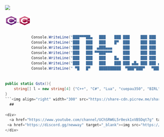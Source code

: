 ## <GSTX>
 <div>
  <a href="https://github.com/Gstxxx">
  <img height="180em" src="https://github-readme-stats.vercel.app/api?username=Gstx-NewWay&show_icons=false&theme=dark&include_all_commits=true&count_private=true"/>
</div>
<div style="display: inline_block"><br>
  <img align="center" alt="Csharp" height="30" width="40" src="https://raw.githubusercontent.com/devicons/devicon/master/icons/csharp/csharp-original.svg">
  <img align="center" alt="Csharp" height="30" width="40" src="https://raw.githubusercontent.com/devicons/devicon/master/icons/cplusplus/cplusplus-original.svg">
</div>
  
```C#
  
            Console.WriteLine("███▀▀▀██▄   ███    ███ ███     ███ ███     ███   ███    ███ ███   ██▄");
            Console.WriteLine("███   ███   ███    █▀  ███     ███ ███     ███   ███    ███ ███▄▄▄███");
            Console.WriteLine("███   ███  ▄███▄▄▄     ███     ███ ███     ███   ███    ███ ▀▀▀▀▀▀███");
            Console.WriteLine("███   ███ ▀▀███▀▀▀     ███     ███ ███     ███ ▀███████████ ▄██   ███");
            Console.WriteLine("███   ███   ███    █▄  ███     ███ ███     ███   ███    ███ ███   ███");
            Console.WriteLine("███   ███   ███    ███ ███ ▄█▄ ███ ███ ▄█▄ ███   ███    ███ ███   ███");
            Console.WriteLine(" ▀█   █▀    ██████████  ▀███▀███▀   ▀███▀███▀    ███    █▀   ▀█████▀ ");
  
  
public static Gstx(){
    string[] l = new string[4] {"C++", "C#", "Lua", "cuepau350", "BIRL"};
}
```<img align="right" width="300" src="https://share-cdn.picrew.me/shareImg/org/202109/81574_sYqNJGik.png" />
  ##
 
<div> 
  <a href="https://www.youtube.com/channel/UChSRW6L5r0esk1xVB5Dqt7g" target="_blank"><img src="https://img.shields.io/badge/YouTube-FF0000?style=for-the-badge&logo=youtube&logoColor=white" target="_blank"></a>
 <a href="https://discord.gg/newway" target="_blank"><img src="https://img.shields.io/badge/Discord-7289DA?style=for-the-badge&logo=discord&logoColor=white" target="_blank"></a>
</div>
